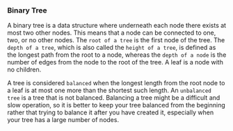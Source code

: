 ### Binary Tree
A binary tree is a data structure where underneath each node there exists at most two other nodes. This means that a node can be connected to one, two, or no other nodes. The `root of a tree` is the first node of the tree. The `depth of a tree`, which is also called the `height of a tree`, is defined as the longest path from the root to a node, whereas the `depth of a node` is the number of edges from the node to the root of the tree. A leaf is a node with no children.

A tree is considered `balanced` when the longest length from the root node to a leaf is at most one more than the shortest such length. An `unbalanced tree` is a tree that is not balanced. Balancing a tree might be a difficult and slow operation, so it is better to keep your tree balanced from the beginning rather that trying to balance it after you have created it, especially when your tree has a large number of nodes.